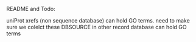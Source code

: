 README and Todo:

uniProt xrefs (non sequence database) can hold GO terms. need to make sure we colelct these
DBSOURCE in other record database can hold GO terms